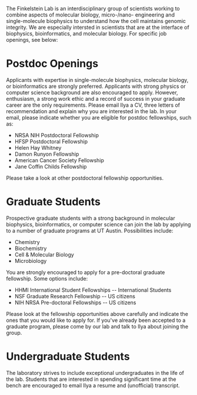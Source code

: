 The Finkelstein Lab is an interdisciplinary group of scientists working to combine aspects of molecular biology, micro-/nano- engineering and single-molecule biophysics to understand how the cell maintains genomic integrity. We are especially intersted in scientists that are at the interface of biophysics, bioinformatics, and molecular biology. For specific job openings, see below:

# Postdoc Openings

Applicants with expertise in single-molecule biophysics, molecular biology, or bioinformatics are strongly preferred. Applicants with strong physics or computer science background are also encouraged to apply. However, enthusiasm, a strong work ethic and a record of success in your graduate career are the only requirements. Please email Ilya a CV, three letters of recommendation and explain why you are interested in the lab. In your email, please indicate whether you are eligible for postdoc fellowships, such as:

* NRSA NIH Postdoctoral Fellowship
* HFSP Postdoctoral Fellowship
* Helen Hay Whitney	
* Damon Runyon Fellowship
* American Cancer Society Fellowship
* Jane Coffin Childs Fellowship

Please take a look at other postdoctoral fellowship opportunities.

# Graduate Students

Prospective graduate students with a strong background in molecular biophysics, bioinformatics, or computer science can join the lab by applying to a number of graduate programs at UT Austin. Possibilities include:

* Chemistry
* Biochemistry
* Cell & Molecular Biology
* Microbiology

You are strongly encouraged to apply for a pre-doctoral graduate fellowship. Some options include:

* HHMI International Student Fellowships -- International Students
* NSF Graduate Research Fellowship -- US citizens
* NIH NRSA Pre-doctoral Fellowships -- US citizens

Please look at the fellowship opportunities above carefully and indicate the ones that you would like to apply for. If you've already been accepted to a graduate program, please come by our lab and talk to Ilya about joining the group.

# Undergraduate Students

The laboratory strives to include exceptional undergraduates in the life of the lab. Students that are interested in spending significant time at the bench are encouraged to email Ilya a resume and (unofficial) transcript.

